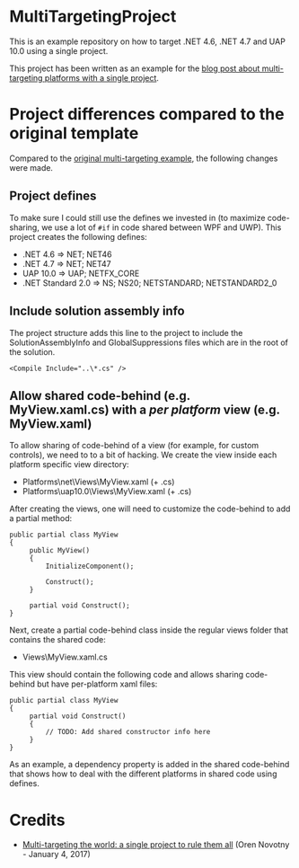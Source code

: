 # MultiTargetingProject

This is an example repository on how to target .NET 4.6, .NET 4.7 and UAP 10.0 using a single project.

This project has been written as an example for the [blog post about multi-targeting platforms with a single project](http://geertvanhorrik.com/2018/03/14/multi-targeting-net-4-6-net-4-7-uap-10-0-with-a-single-project/).

# Project differences compared to the original template

Compared to the [original multi-targeting example](https://oren.codes/2017/01/04/multi-targeting-the-world-a-single-project-to-rule-them-all/), the following changes were made.

## Project defines

To make sure I could still use the defines we invested in (to maximize code-sharing, we use a lot of `#if` in code shared between WPF and UWP). This project creates the following defines:

* .NET 4.6 => NET; NET46
* .NET 4.7 => NET; NET47
* UAP 10.0 => UAP; NETFX_CORE
* .NET Standard 2.0 => NS; NS20; NETSTANDARD; NETSTANDARD2_0

## Include solution assembly info

The project structure adds this line to the project to include the SolutionAssemblyInfo and GlobalSuppressions files which are in the root of the solution.

	<Compile Include="..\*.cs" />

## Allow shared code-behind (e.g. MyView.xaml.cs) with a *per platform* view (e.g. MyView.xaml)

To allow sharing of code-behind of a view (for example, for custom controls), we need to to a bit of hacking. We create the view inside each platform specific view directory:

* Platforms\net\Views\MyView.xaml (+ .cs)
* Platforms\uap10.0\Views\MyView.xaml (+ .cs)

After creating the views, one will need to customize the code-behind to add a partial method:

	public partial class MyView
	{
	     public MyView()
	     {
	         InitializeComponent();
	 
	         Construct();
	     }
	 
	     partial void Construct();
	}

Next, create a partial code-behind class inside the regular views folder that contains the shared code:

* Views\MyView.xaml.cs

This view should contain the following code and allows sharing code-behind but have per-platform xaml files:

	public partial class MyView
	{
	     partial void Construct()
	     {
	         // TODO: Add shared constructor info here
	     }
	}

As an example, a dependency property is added in the shared code-behind that shows how to deal with the different platforms in shared code using defines.

# Credits

- [Multi-targeting the world: a single project to rule them all](https://oren.codes/2017/01/04/multi-targeting-the-world-a-single-project-to-rule-them-all/) (Oren Novotny - January 4, 2017)